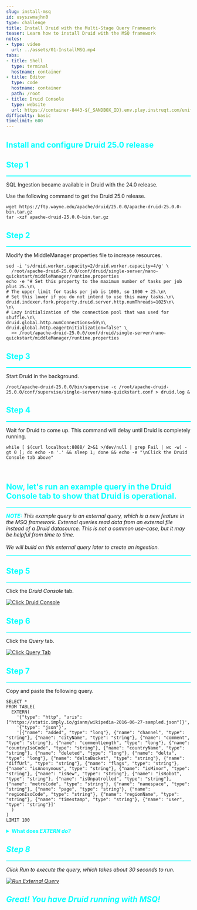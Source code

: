 ```yaml
---
slug: install-msq
id: usyszwmajhn0
type: challenge
title: Install Druid with the Multi-Stage Query Framework
teaser: Learn how to install Druid with the MSQ framework
notes:
- type: video
  url: ../assets/01-InstallMSQ.mp4
tabs:
- title: Shell
  type: terminal
  hostname: container
- title: Editor
  type: code
  hostname: container
  path: /root
- title: Druid Console
  type: website
  url: https://container-8443-${_SANDBOX_ID}.env.play.instruqt.com/unified-console.html
difficulty: basic
timelimit: 600
---
```

<h2 style="color:cyan">Install and configure Druid 25.0 release</h2>

<h2 style="color:cyan">Step 1</h2><hr style="color:cyan;background-color:cyan;height:2px">

SQL Ingestion became available in Druid with the 24.0 release.

Use the following command to get the Druid 25.0 release.

```
wget https://ftp.wayne.edu/apache/druid/25.0.0/apache-druid-25.0.0-bin.tar.gz
tar -xzf apache-druid-25.0.0-bin.tar.gz
```

<h2 style="color:cyan">Step 2</h2><hr style="color:cyan;background-color:cyan;height:2px">

Modify the MiddleManager properties file to increase resources.

```
sed -i 's/druid.worker.capacity=2/druid.worker.capacity=4/g' \
  /root/apache-druid-25.0.0/conf/druid/single-server/nano-quickstart/middleManager/runtime.properties
echo -e "# Set this property to the maximum number of tasks per job plus 25.\n\
# The upper limit for tasks per job is 1000, so 1000 + 25.\n\
# Set this lower if you do not intend to use this many tasks.\n\
druid.indexer.fork.property.druid.server.http.numThreads=1025\n\
\n\
# Lazy initialization of the connection pool that was used for shuffle.\n\
druid.global.http.numConnections=50\n\
druid.global.http.eagerInitialization=false" \
  >> /root/apache-druid-25.0.0/conf/druid/single-server/nano-quickstart/middleManager/runtime.properties
```

<h2 style="color:cyan">Step 3</h2><hr style="color:cyan;background-color:cyan;height:2px">

Start Druid in the background.

```
/root/apache-druid-25.0.0/bin/supervise -c /root/apache-druid-25.0.0/conf/supervise/single-server/nano-quickstart.conf > druid.log &
```

<h2 style="color:cyan">Step 4</h2><hr style="color:cyan;background-color:cyan;height:2px">

Wait for Druid to come up.
This command will delay until Druid is completely running.

```
while [ $(curl localhost:8888/ 2>&1 >/dev/null | grep Fail | wc -w) -gt 0 ]; do echo -n '.' && sleep 1; done && echo -e "\nClick the Druid Console tab above"
```
<br>



<h2 style="color:cyan">Now, let's run an example query in the Druid Console tab to show that Druid is operational.</h2>

<hr style="background-color:cyan">
<p><span style="color:cyan"><strong><em>NOTE:</em></strong></span> <i>This example query is an external query, which is a new feature in the MSQ framework.
External queries read data from an external file instead of a Druid datasource.
This is not a common use-case, but it may be helpful from time to time.
<br><br>
We will build on this external query later to create an ingestion.</i></p>
<hr style="background-color:cyan">

<h2 style="color:cyan">Step 5</h2><hr style="color:cyan;background-color:cyan;height:2px">

Click the _Druid Console_ tab.

<a href="#img-5">
  <img alt="Click Druid Console" src="../assets/ClickDruidConsole.png" />
</a>
<a href="#" class="lightbox" id="img-5">
  <img alt="Click Druid Console" src="../assets/ClickDruidConsole.png" />
</a>

<h2 style="color:cyan">Step 6</h2><hr style="color:cyan;background-color:cyan;height:2px">

Click the _Query_ tab.

<a href="#img-6">
  <img alt="Click Query Tab" src="../assets/ClickQueryTab.png" />
</a>
<a href="#" class="lightbox" id="img-6">
  <img alt="Click Query Tab" src="../assets/ClickQueryTab.png" />
</a>


<h2 style="color:cyan">Step 7</h2><hr style="color:cyan;background-color:cyan;height:2px">

Copy and paste the following query.

```
SELECT *
FROM TABLE(
  EXTERN(
    '{"type": "http", "uris": ["https://static.imply.io/gianm/wikipedia-2016-06-27-sampled.json"]}',
    '{"type": "json"}',
    '[{"name": "added", "type": "long"}, {"name": "channel", "type": "string"}, {"name": "cityName", "type": "string"}, {"name": "comment", "type": "string"}, {"name": "commentLength", "type": "long"}, {"name": "countryIsoCode", "type": "string"}, {"name": "countryName", "type": "string"}, {"name": "deleted", "type": "long"}, {"name": "delta", "type": "long"}, {"name": "deltaBucket", "type": "string"}, {"name": "diffUrl", "type": "string"}, {"name": "flags", "type": "string"}, {"name": "isAnonymous", "type": "string"}, {"name": "isMinor", "type": "string"}, {"name": "isNew", "type": "string"}, {"name": "isRobot", "type": "string"}, {"name": "isUnpatrolled", "type": "string"}, {"name": "metroCode", "type": "string"}, {"name": "namespace", "type": "string"}, {"name": "page", "type": "string"}, {"name": "regionIsoCode", "type": "string"}, {"name": "regionName", "type": "string"}, {"name": "timestamp", "type": "string"}, {"name": "user", "type": "string"}]'
  )
)
LIMIT 100
```

<details>
  <summary style="color:cyan"><b>What does <i>EXTERN<i/> do?</b></summary>
<hr style="background-color:cyan">
The <i>EXTERN<i/> clause tells Druid to use an external data source (such as a file) rather than a Druid table as the basis for the query.
<hr style="background-color:cyan">
</details>

<h2 style="color:cyan">Step 8</h2><hr style="color:cyan;background-color:cyan;height:2px">

Click _Run_ to execute the query, which takes about 30 seconds to run.

<a href="#img-8">
  <img alt="Run External Query" src="../assets/RunExtQuery.png" />
</a>
<a href="#" class="lightbox" id="img-8">
  <img alt="Run External Query" src="../assets/RunExtQuery.png" />
</a>

<h2 style="color:cyan">Great! You have Druid running with MSQ!</h2>


<style type="text/css" rel="stylesheet">
.lightbox { display: none; position: fixed; justify-content: center; align-items: center; z-index: 999; top: 0; left: 0; right: 0; bottom: 0; padding: 1rem; background: rgba(0, 0, 0, 0.8); }
.lightbox:target { display: flex; }
.lightbox img { max-height: 100% }
.thumbnail:hover {
    position:fixed;
    top:-25px;
    left:-35px;
    width:500px;
    height:auto;
    display:block;
    z-index:999;
}
</style>
